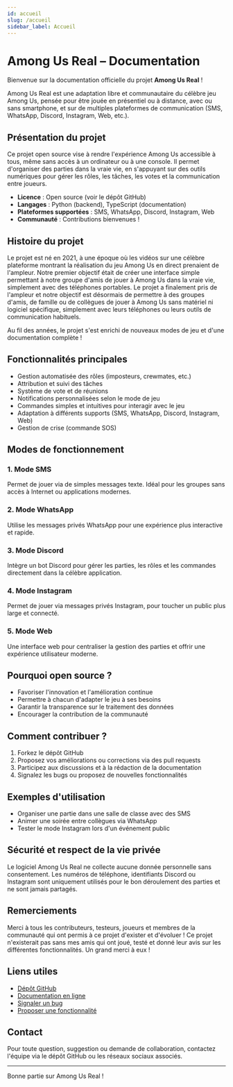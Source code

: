 ```yaml
---
id: accueil
slug: /accueil
sidebar_label: Accueil
---
```


# Among Us Real – Documentation

Bienvenue sur la documentation officielle du projet **Among Us Real** !

Among Us Real est une adaptation libre et communautaire du célèbre jeu Among Us, pensée pour être jouée en présentiel ou à distance, avec ou sans smartphone, et sur de multiples plateformes de communication (SMS, WhatsApp, Discord, Instagram, Web, etc.).

## Présentation du projet

Ce projet open source vise à rendre l'expérience Among Us accessible à tous, même sans accès à un ordinateur ou à une console. Il permet d'organiser des parties dans la vraie vie, en s'appuyant sur des outils numériques pour gérer les rôles, les tâches, les votes et la communication entre joueurs.

- **Licence** : Open source (voir le dépôt GitHub)
- **Langages** : Python (backend), TypeScript (documentation)
- **Plateformes supportées** : SMS, WhatsApp, Discord, Instagram, Web
- **Communauté** : Contributions bienvenues !

## Histoire du projet

Le projet est né en 2021, à une époque où les vidéos sur une célèbre plateforme montrant la réalisation du jeu Among Us en direct prenaient de l'ampleur.
Notre premier objectif était de créer une interface simple permettant à notre groupe d'amis de jouer à Among Us dans la vraie vie, simplement avec des téléphones portables.
Le projet a finalement pris de l'ampleur et notre objectif est désormais de permettre à des groupes d'amis, de famille ou de collègues de jouer à Among Us sans matériel ni logiciel spécifique, simplement avec leurs téléphones ou leurs outils de communication habituels.

Au fil des années, le projet s'est enrichi de nouveaux modes de jeu et d'une documentation complète !

## Fonctionnalités principales

- Gestion automatisée des rôles (imposteurs, crewmates, etc.)
- Attribution et suivi des tâches
- Système de vote et de réunions
- Notifications personnalisées selon le mode de jeu
- Commandes simples et intuitives pour interagir avec le jeu
- Adaptation à différents supports (SMS, WhatsApp, Discord, Instagram, Web)
- Gestion de crise (commande SOS)

## Modes de fonctionnement

### 1. Mode SMS
Permet de jouer via de simples messages texte. Idéal pour les groupes sans accès à Internet ou applications modernes.

### 2. Mode WhatsApp
Utilise les messages privés WhatsApp pour une expérience plus interactive et rapide.

### 3. Mode Discord
Intègre un bot Discord pour gérer les parties, les rôles et les commandes directement dans la célèbre application.

### 4. Mode Instagram
Permet de jouer via messages privés Instagram, pour toucher un public plus large et connecté.

### 5. Mode Web
Une interface web pour centraliser la gestion des parties et offrir une expérience utilisateur moderne.

## Pourquoi open source ?

- Favoriser l'innovation et l'amélioration continue
- Permettre à chacun d'adapter le jeu à ses besoins
- Garantir la transparence sur le traitement des données
- Encourager la contribution de la communauté

## Comment contribuer ?

1. Forkez le dépôt GitHub
2. Proposez vos améliorations ou corrections via des pull requests
3. Participez aux discussions et à la rédaction de la documentation
4. Signalez les bugs ou proposez de nouvelles fonctionnalités

## Exemples d'utilisation

- Organiser une partie dans une salle de classe avec des SMS
- Animer une soirée entre collègues via WhatsApp
- Tester le mode Instagram lors d'un événement public

## Sécurité et respect de la vie privée

Le logiciel Among Us Real ne collecte aucune donnée personnelle sans consentement. Les numéros de téléphone, identifiants Discord ou Instagram sont uniquement utilisés pour le bon déroulement des parties et ne sont jamais partagés.

## Remerciements

Merci à tous les contributeurs, testeurs, joueurs et membres de la communauté qui ont permis à ce projet d'exister et d'évoluer !
Ce projet n'existerait pas sans mes amis qui ont joué, testé et donné leur avis sur les différentes fonctionnalités. Un grand merci à eux !

## Liens utiles

- [Dépôt GitHub](https://github.com/Merlode11/Among-Us-real)
- [Documentation en ligne](/docs/accueil)
- [Signaler un bug](https://github.com/Merlode11/Among-Us-real/issues/new/choose)
- [Proposer une fonctionnalité](https://github.com/Merlode11/Among-Us-real/issues/new/choose)

## Contact

Pour toute question, suggestion ou demande de collaboration, contactez l'équipe via le dépôt GitHub ou les réseaux sociaux associés.

---

Bonne partie sur Among Us Real !
